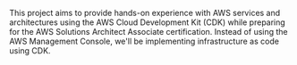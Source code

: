 This project aims to provide hands-on experience with AWS services and architectures using the AWS Cloud Development Kit (CDK) while preparing for the AWS Solutions Architect Associate certification. Instead of using the AWS Management Console, we'll be implementing infrastructure as code using CDK.
